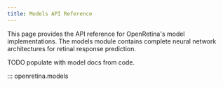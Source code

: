 ```yaml
---
title: Models API Reference
---
```



This page provides the API reference for OpenRetina's model implementations. The models module contains complete neural network architectures for retinal response prediction.

TODO populate with model docs from code.

::: openretina.models

